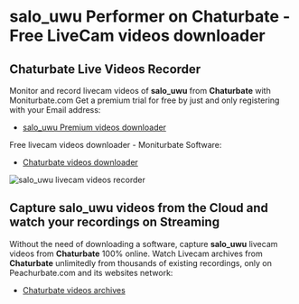 # salo_uwu Performer on Chaturbate - Free LiveCam videos downloader

## Chaturbate Live Videos Recorder

Monitor and record livecam videos of **salo_uwu** from **Chaturbate** with Moniturbate.com
Get a premium trial for free by just and only registering with your Email address:
* [salo_uwu Premium videos downloader](https://moniturbate.com/request-demo-licence-key.html)

Free livecam videos downloader - Moniturbate Software:
* [Chaturbate videos downloader](https://moniturbate.com/moniturbate-download-software.html)

![salo_uwu livecam videos recorder](https://peachurnet.com/templates/moniturbate-software.png)


## Capture salo_uwu videos from the Cloud and watch your recordings on Streaming

Without the need of downloading a software, capture **salo_uwu** livecam videos from **Chaturbate** 100% online.
Watch Livecam archives from **Chaturbate** unlimitedly from thousands of existing recordings, only on Peachurbate.com and its websites network:
* [Chaturbate videos archives](https://peachurnet.com/)